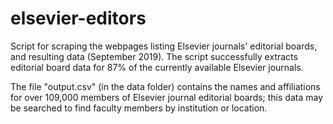 # elsevier-editors
Script for scraping the webpages listing Elsevier journals' editorial boards, and resulting data (September 2019). The script successfully extracts editorial board data for 87% of the currently available Elsevier journals.

The file "output.csv" (in the data folder) contains the names and affiliations for over 109,000 members of Elsevier journal editorial boards; this data may be searched to find faculty members by institution or location.
